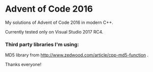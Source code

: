 # Advent of Code 2016
My solutions of Advent of Code 2016 in modern C++.

Currently tested only on Visual Studio 2017 RC4.

### Third party libraries I'm using:
MD5 library from http://www.zedwood.com/article/cpp-md5-function .

Thanks everyone!
